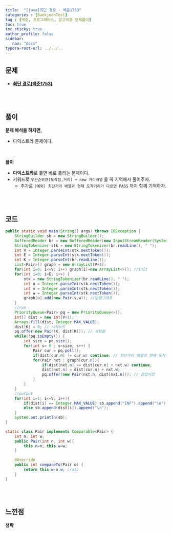 ```yaml
---
title:  "[java]최단 경로 - 백준1753"
categories : [BaekjoonTest]
tag : [백준, 프로그래머스, 알고리즘 문제풀이]
toc: true
toc_sticky: true
author_profile: false
sidebar:
   nav: "docs"
typora-root-url: ../../..
---
```




## 문제

* **[최단 경로(백준1753)](https://www.acmicpc.net/problem/1753)**

<br><br>

## 풀이

**문제 해석을 하자면,**

* 다익스트라 문제이다.

<br>

**풀이**

* **다익스트라**로 풀면 바로 풀리는 문제이다.
* 키워드로 `우선순위큐(도착점,거리) + new 거리배열` 을 꼭 기억해서 풀어주자.
  * 추가로 `(예외) 최단거리 배열과 현재 도착거리가 다르면 PASS` 까지 함꼐 기억하자.


<br><br>

## 코드

```java
public static void main(String[] args) throws IOException {
    StringBuilder sb = new StringBuilder();
    BufferedReader br = new BufferedReader(new InputStreamReader(System.in));
    StringTokenizer stk = new StringTokenizer(br.readLine(), " ");
    int V = Integer.parseInt(stk.nextToken());
    int E = Integer.parseInt(stk.nextToken());
    int K = Integer.parseInt(br.readLine());
    List<Pair>[] graph = new ArrayList[V+1];
    for(int i=0; i<=V; i++) graph[i]=new ArrayList<>(); //init
    for(int i=0; i<E; i++) {
        stk = new StringTokenizer(br.readLine(), " ");
        int u = Integer.parseInt(stk.nextToken());
        int v = Integer.parseInt(stk.nextToken());
        int w = Integer.parseInt(stk.nextToken());
        graph[u].add(new Pair(v,w)); //방향그래프
    }
    //run
    PriorityQueue<Pair> pq = new PriorityQueue<>();
    int[] dist = new int[V+1];
    Arrays.fill(dist, Integer.MAX_VALUE);
    dist[K] = 0; // 시작노드
    pq.offer(new Pair(K, dist[K])); // 세팅끝
    while(!pq.isEmpty()) {
        int size = pq.size();
        for(int s= 0 ; s<size; s++) {
            Pair cur = pq.poll();
            if(dist[cur.n] != cur.w) continue; // 최단거리 배열과 현재 도착거리가 다르면 PASS(예외)
            for(Pair nxt : graph[cur.n]){
                if(dist[nxt.n] <= dist[cur.n] + nxt.w) continue;
                dist[nxt.n] = dist[cur.n] + nxt.w;
                pq.offer(new Pair(nxt.n, dist[nxt.n])); // 삽입시점
            }
        }
    }
    //output
    for(int i=1; i<=V; i++){
        if(dist[i] == Integer.MAX_VALUE) sb.append("INF").append("\n");
        else sb.append(dist[i]).append("\n");
    }
    System.out.println(sb);
}

static class Pair implements Comparable<Pair> {
    int n; int w;
    public Pair(int n, int w){
        this.n=n; this.w=w;
    }

    @Override
    public int compareTo(Pair o) {
        return this.w-o.w; //asc
    }
}
```

<br>**<br>**

## **느낀점**

**생략**
